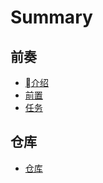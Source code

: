 # Summary

## 前奏

* [介绍](README.md)
* [前置](requirements.md)
* [任务](tasks.md)

## 仓库

* [仓库](repository.md)

